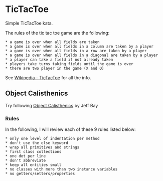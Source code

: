 # TicTacToe 
Simple TicTacToe kata.  

The rules of the tic tac toe game are the following:

    * a game is over when all fields are taken
    * a game is over when all fields in a column are taken by a player
    * a game is over when all fields in a row are taken by a player
    * a game is over when all fields in a diagonal are taken by a player
    * a player can take a field if not already taken
    * players take turns taking fields until the game is over
    * there are two player in the game (X and O)

See [Wikipedia - TicTacToe](https://en.wikipedia.org/wiki/Tic-tac-toe) for all the info.

## Object Calisthenics
Try following [Object Calisthenics](http://williamdurand.fr/2013/06/03/object-calisthenics/) by Jeff Bay  

### Rules
In the following, I will review each of these 9 rules listed below:

    * only one level of indentation per method
    * don't use the else keyword
    * wrap all primitives and strings
    * first class collections
    * one dot per line
    * don't abbreviate
    * keep all entities small
    * no classes with more than two instance variables
    * no getters/setters/properties


